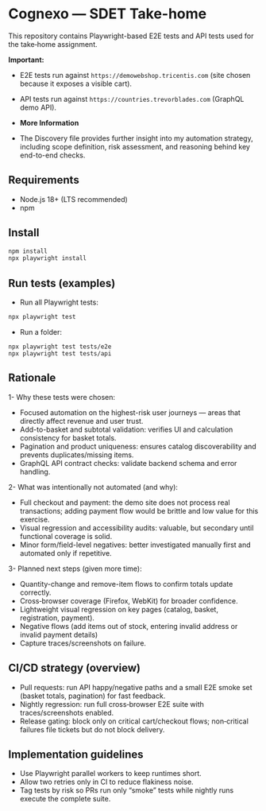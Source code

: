 # Cognexo — SDET Take-home

This repository contains Playwright-based E2E tests and API tests used for the take‑home assignment.

**Important:**  
- E2E tests run against `https://demowebshop.tricentis.com` (site chosen because it exposes a visible cart).  
- API tests run against `https://countries.trevorblades.com` (GraphQL demo API).

- **More Information**
- The Discovery file provides further insight into my automation strategy, including scope definition, risk assessment, and reasoning behind key end-to-end checks.

## Requirements
- Node.js 18+ (LTS recommended)  
- npm

## Install
```bash
npm install
npx playwright install
```

## Run tests (examples)
- Run all Playwright tests:
```bash
npx playwright test
```
- Run a folder:
```
npx playwright test tests/e2e
npx playwright test tests/api
```

## Rationale

1- Why these tests were chosen:
- Focused automation on the highest-risk user journeys — areas that directly affect revenue and user trust.
- Add-to-basket and subtotal validation: verifies UI and calculation consistency for basket totals.
- Pagination and product uniqueness: ensures catalog discoverability and prevents duplicates/missing items.
- GraphQL API contract checks: validate backend schema and error handling.

2- What was intentionally not automated (and why):
- Full checkout and payment: the demo site does not process real transactions; adding payment flow would be brittle and low value for this exercise.
- Visual regression and accessibility audits: valuable, but secondary until functional coverage is solid.
- Minor form/field-level negatives: better investigated manually first and automated only if repetitive.

3- Planned next steps (given more time):
- Quantity-change and remove-item flows to confirm totals update correctly.
- Cross‑browser coverage (Firefox, WebKit) for broader confidence.
- Lightweight visual regression on key pages (catalog, basket, registration, payment).
- Negative flows (add items out of stock, entering invalid address or invalid payment details)
- Capture traces/screenshots on failure.  

## CI/CD strategy (overview)
- Pull requests: run API happy/negative paths and a small E2E smoke set (basket totals, pagination) for fast feedback.
- Nightly regression: run full cross‑browser E2E suite with traces/screenshots enabled.
- Release gating: block only on critical cart/checkout flows; non‑critical failures file tickets but do not block delivery.

## Implementation guidelines
- Use Playwright parallel workers to keep runtimes short.
- Allow two retries only in CI to reduce flakiness noise.
- Tag tests by risk so PRs run only “smoke” tests while nightly runs execute the complete suite.
